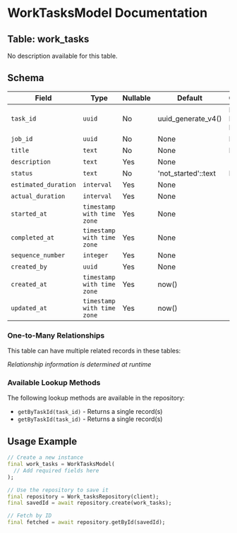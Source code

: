 # WorkTasksModel Documentation

## Table: work_tasks

No description available for this table.

## Schema

| Field | Type | Nullable | Default | Constraints |
|-------|------|----------|---------|-------------|
| `task_id` | `uuid` | No | uuid_generate_v4() | Primary Key, Not Null |
| `job_id` | `uuid` | No | None | Not Null |
| `title` | `text` | No | None | Not Null |
| `description` | `text` | Yes | None | - |
| `status` | `text` | No | 'not_started'::text | Not Null |
| `estimated_duration` | `interval` | Yes | None | - |
| `actual_duration` | `interval` | Yes | None | - |
| `started_at` | `timestamp with time zone` | Yes | None | - |
| `completed_at` | `timestamp with time zone` | Yes | None | - |
| `sequence_number` | `integer` | Yes | None | - |
| `created_by` | `uuid` | Yes | None | - |
| `created_at` | `timestamp with time zone` | Yes | now() | - |
| `updated_at` | `timestamp with time zone` | Yes | now() | - |

### One-to-Many Relationships

This table can have multiple related records in these tables:

*Relationship information is determined at runtime*


### Available Lookup Methods

The following lookup methods are available in the repository:

- `getByTaskId(task_id)` - Returns a single record(s)
- `getByTaskId(task_id)` - Returns a single record(s)


## Usage Example

```dart
// Create a new instance
final work_tasks = WorkTasksModel(
  // Add required fields here
);

// Use the repository to save it
final repository = Work_tasksRepository(client);
final savedId = await repository.create(work_tasks);

// Fetch by ID
final fetched = await repository.getById(savedId);
```
